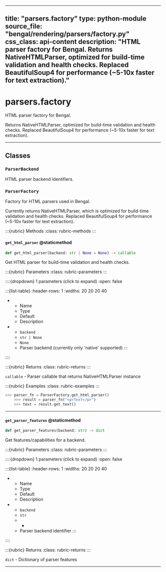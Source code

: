 
---
title: "parsers.factory"
type: python-module
source_file: "bengal/rendering/parsers/factory.py"
css_class: api-content
description: "HTML parser factory for Bengal.  Returns NativeHTMLParser, optimized for build-time validation and health checks. Replaced BeautifulSoup4 for performance (~5-10x faster for text extraction)."
---

# parsers.factory

HTML parser factory for Bengal.

Returns NativeHTMLParser, optimized for build-time validation and health checks.
Replaced BeautifulSoup4 for performance (~5-10x faster for text extraction).

---

## Classes

### `ParserBackend`


HTML parser backend identifiers.





### `ParserFactory`


Factory for HTML parsers used in Bengal.

Currently returns NativeHTMLParser, which is optimized for build-time
validation and health checks. Replaced BeautifulSoup4 for performance
(~5-10x faster for text extraction).




:::{rubric} Methods
:class: rubric-methods
:::
#### `get_html_parser` @staticmethod
```python
def get_html_parser(backend: str | None = None) -> callable
```

Get HTML parser for build-time validation and health checks.



:::{rubric} Parameters
:class: rubric-parameters
:::

::::{dropdown} 1 parameters (click to expand)
:open: false

:::{list-table}
:header-rows: 1
:widths: 20 20 20 40

* - Name
  - Type
  - Default
  - Description
* - `backend`
  - `str | None`
  - `None`
  - Parser backend (currently only 'native' supported)
:::

::::

:::{rubric} Returns
:class: rubric-returns
:::

`callable` - Parser callable that returns NativeHTMLParser instance




:::{rubric} Examples
:class: rubric-examples
:::
```python
>>> parser_fn = ParserFactory.get_html_parser()
    >>> result = parser_fn("<p>Text</p>")
    >>> text = result.get_text()
```


---
#### `get_parser_features` @staticmethod
```python
def get_parser_features(backend: str) -> dict
```

Get features/capabilities for a backend.



:::{rubric} Parameters
:class: rubric-parameters
:::

::::{dropdown} 1 parameters (click to expand)
:open: false

:::{list-table}
:header-rows: 1
:widths: 20 20 20 40

* - Name
  - Type
  - Default
  - Description
* - `backend`
  - `str`
  - -
  - Parser backend identifier
:::

::::

:::{rubric} Returns
:class: rubric-returns
:::

`dict` - Dictionary of parser features




---
